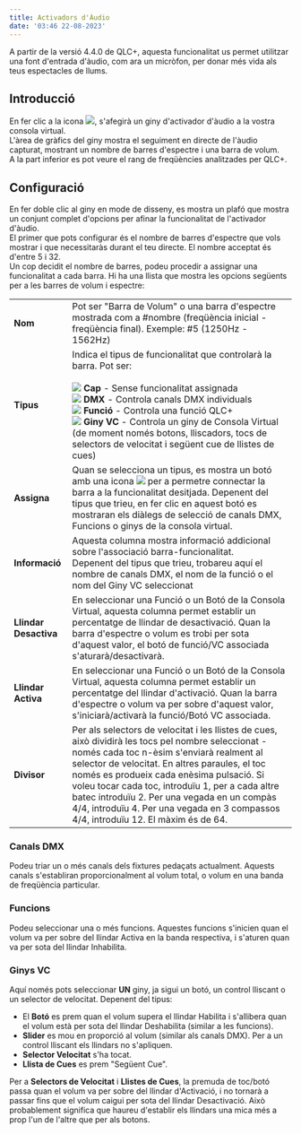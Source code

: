 ```yaml
---
title: Activadors d'Àudio
date: '03:46 22-08-2023'
---
```


A partir de la versió 4.4.0 de QLC+, aquesta funcionalitat us permet utilitzar una font d'entrada d'àudio, com ara un micròfon, per donar més vida als teus espectacles de llums.

Introducció
------------

En fer clic a la icona ![](/basics/audioinput.png), s'afegirà un giny d'activador d'àudio a la vostra consola virtual.  
L'àrea de gràfics del giny mostra el seguiment en directe de l'àudio capturat, mostrant un nombre de barres d'espectre i una barra de volum.  
A la part inferior es pot veure el rang de freqüències analitzades per QLC+.

Configuració
-------------

En fer doble clic al giny en mode de disseny, es mostra un plafó que mostra un conjunt complet d'opcions per afinar la funcionalitat de l'activador d'àudio.  
El primer que pots configurar és el nombre de barres d'espectre que vols mostrar i que necessitaràs durant el teu directe. El nombre acceptat és d'entre 5 i 32.  
Un cop decidit el nombre de barres, podeu procedir a assignar una funcionalitat a cada barra. Hi ha una llista que mostra les opcions següents per a les barres de volum i espectre:


|     |     |
| --- | --- |
| **Nom** | Pot ser "Barra de Volum" o una barra d'espectre mostrada com a #nombre (freqüència inicial - freqüència final). Exemple: #5 (1250Hz - 1562Hz) |
| **Tipus** | Indica el tipus de funcionalitat que controlarà la barra. Pot ser:<br><br>![](/basics/uncheck.png) **Cap** - Sense funcionalitat assignada<br>![](/basics/intensity.png) **DMX** - Controla canals DMX individuals<br>![](/basics/function.png) **Funció** - Controla una funció QLC+<br>![](/basics/virtualconsole.png) **Giny VC** - Controla un giny de Consola Virtual (de moment només botons, lliscadors, tocs de selectors de velocitat i següent cue de llistes de cues) |
| **Assigna** | Quan se selecciona un tipus, es mostra un botó amb una icona ![](/basics/attach.png) per a permetre connectar la barra a la funcionalitat desitjada. Depenent del tipus que trieu, en fer clic en aquest botó es mostraran els diàlegs de selecció de canals DMX, Funcions o ginys de la consola virtual. |
| **Informació** | Aquesta columna mostra informació addicional sobre l'associació barra-funcionalitat.  <br>Depenent del tipus que trieu, trobareu aquí el nombre de canals DMX, el nom de la funció o el nom del Giny VC seleccionat |
| **Llindar Desactiva** | En seleccionar una Funció o un Botó de la Consola Virtual, aquesta columna permet establir un percentatge de llindar de desactivació. Quan la barra d'espectre o volum es trobi per sota d'aquest valor, el botó de funció/VC associada s'aturarà/desactivarà. |
| **Llindar Activa** | En seleccionar una Funció o un Botó de la Consola Virtual, aquesta columna permet establir un percentatge del llindar d'activació. Quan la barra d'espectre o volum va per sobre d'aquest valor, s'iniciarà/activarà la funció/Botó VC associada. |
| **Divisor** | Per als selectors de velocitat i les llistes de cues, això dividirà les tocs pel nombre seleccionat - només cada toc n-èsim s'enviarà realment al selector de velocitat. En altres paraules, el toc només es produeix cada enèsima pulsació. Si voleu tocar cada toc, introduïu 1, per a cada altre batec introduïu 2. Per una vegada en un compàs 4/4, introduïu 4. Per una vegada en 3 compassos 4/4, introduïu 12. El màxim és de 64. |

### Canals DMX

Podeu triar un o més canals dels fixtures pedaçats actualment. Aquests canals s'establiran proporcionalment al volum total, o volum en una banda de freqüència particular.

### Funcions

Podeu seleccionar una o més funcions. Aquestes funcions s'inicien quan el volum va per sobre del llindar Activa en la banda respectiva, i s'aturen quan va per sota del llindar Inhabilita.

### Ginys VC

Aquí només pots seleccionar **UN** giny, ja sigui un botó, un control lliscant o un selector de velocitat. Depenent del tipus:

* El **Botó** es prem quan el volum supera el llindar Habilita i s'allibera quan el volum està per sota del llindar Deshabilita (similar a les funcions).
* **Slider** es mou en proporció al volum (similar als canals DMX). Per a un control lliscant els llindars no s'apliquen.
* **Selector Velocitat** s'ha tocat.
* **Llista de Cues** es prem "Següent Cue".

Per a **Selectors de Velocitat** i **Llistes de Cues**, la premuda de toc/botó passa quan el volum va per sobre del llindar d'Activació, i no tornarà a passar fins que el volum caigui per sota del llindar Desactivació. Això probablement significa que haureu d'establir els llindars una mica més a prop l'un de l'altre que per als botons.

